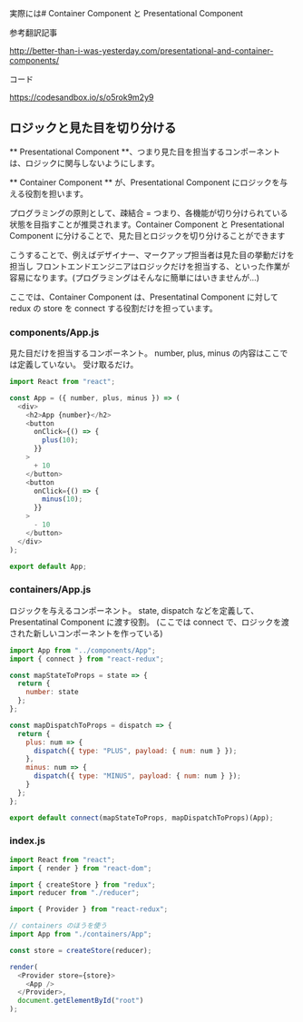 実際には# Container Component と Presentational Component

参考翻訳記事

http://better-than-i-was-yesterday.com/presentational-and-container-components/

コード

https://codesandbox.io/s/o5rok9m2y9

## ロジックと見た目を切り分ける

** Presentational Component **、つまり見た目を担当するコンポーネントは、ロジックに関与しないようにします。

** Container Component ** が、Presentational Component にロジックを与える役割を担います。

プログラミングの原則として、疎結合 = つまり、各機能が切り分けられている状態を目指すことが推奨されます。Container Component と Presentational Component に分けることで、見た目とロジックを切り分けることができます

こうすることで、例えばデザイナー、マークアップ担当者は見た目の挙動だけを担当し
フロントエンドエンジニアはロジックだけを担当する、といった作業が容易になります。(プログラミングはそんなに簡単にはいきませんが…)

ここでは、Container Component は、Presentatinal Component に対して redux の store を connect する役割だけを担っています。

### components/App.js

見た目だけを担当するコンポーネント。
number, plus, minus の内容はここでは定義していない。
受け取るだけ。

```js
import React from "react";

const App = ({ number, plus, minus }) => (
  <div>
    <h2>App {number}</h2>
    <button
      onClick={() => {
        plus(10);
      }}
    >
      + 10
    </button>
    <button
      onClick={() => {
        minus(10);
      }}
    >
      - 10
    </button>
  </div>
);

export default App;

```

### containers/App.js

ロジックを与えるコンポーネント。
state, dispatch などを定義して、Presentatinal Component に渡す役割。
(ここでは connect で、ロジックを渡された新しいコンポーネントを作っている)

```js
import App from "../components/App";
import { connect } from "react-redux";

const mapStateToProps = state => {
  return {
    number: state
  };
};

const mapDispatchToProps = dispatch => {
  return {
    plus: num => {
      dispatch({ type: "PLUS", payload: { num: num } });
    },
    minus: num => {
      dispatch({ type: "MINUS", payload: { num: num } });
    }
  };
};

export default connect(mapStateToProps, mapDispatchToProps)(App);

```

### index.js

```js
import React from "react";
import { render } from "react-dom";

import { createStore } from "redux";
import reducer from "./reducer";

import { Provider } from "react-redux";

// containers のほうを使う
import App from "./containers/App";

const store = createStore(reducer);

render(
  <Provider store={store}>
    <App />
  </Provider>,
  document.getElementById("root")
);

```

